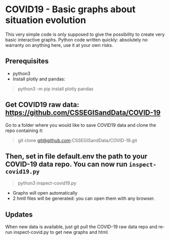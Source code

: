 # COVID19 - Basic graphs about situation evolution
This very simple code is only supposed to give the possibility to create very basic interactive graphs.
Python code written quickly: absolutely no warranty on anything here, use it at your own risks.

## Prerequisites
- python3
- Install plotly and pandas:
 > python3 -m pip install plotly pandas

## Get COVID19 raw data: https://github.com/CSSEGISandData/COVID-19
Go to a folder where you would like to save COVID19 data and clone the repo containing it:
 > git clone git@github.com:CSSEGISandData/COVID-19.git

## Then, set in file default.env the path to your COVID-19 data repo. You can now run `inspect-covid19.py`
 > python3 inspect-covid19.py
- Graphs will open automatically
- 2 hmtl files will be generated: you can open them with any browser.

## Updates
When new data is available, just git pull the COVID-19 raw data repo and re-run inspect-covid.py to get new graphs and html.
